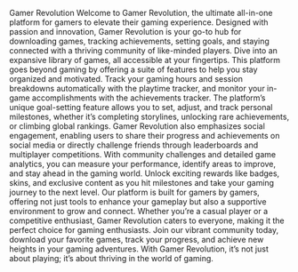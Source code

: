 Gamer Revolution
Welcome to Gamer Revolution, the ultimate all-in-one platform for gamers to elevate their gaming experience. Designed with passion and innovation, Gamer Revolution is your go-to hub for downloading games, tracking achievements, setting goals, and staying connected with a thriving community of like-minded players. Dive into an expansive library of games, all accessible at your fingertips.
This platform goes beyond gaming by offering a suite of features to help you stay organized and motivated. Track your gaming hours and session breakdowns automatically with the playtime tracker, and monitor your in-game accomplishments with the achievements tracker. The platform’s unique goal-setting feature allows you to set, adjust, and track personal milestones, whether it’s completing storylines, unlocking rare achievements, or climbing global rankings.
Gamer Revolution also emphasizes social engagement, enabling users to share their progress and achievements on social media or directly challenge friends through leaderboards and multiplayer competitions. With community challenges and detailed game analytics, you can measure your performance, identify areas to improve, and stay ahead in the gaming world. Unlock exciting rewards like badges, skins, and exclusive content as you hit milestones and take your gaming journey to the next level.
Our platform is built for gamers by gamers, offering not just tools to enhance your gameplay but also a supportive environment to grow and connect. Whether you’re a casual player or a competitive enthusiast, Gamer Revolution caters to everyone, making it the perfect choice for gaming enthusiasts. Join our vibrant community today, download your favorite games, track your progress, and achieve new heights in your gaming adventures. With Gamer Revolution, it’s not just about playing; it’s about thriving in the world of gaming.

